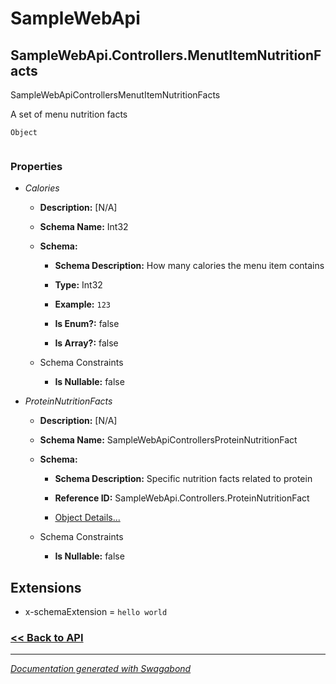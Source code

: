 
# SampleWebApi

## SampleWebApi.Controllers.MenutItemNutritionFacts

SampleWebApiControllersMenutItemNutritionFacts

A set of menu nutrition facts


`Object`

```

```

### Properties


* *Calories*
    * **Description:** [N/A]
    * **Schema Name:** Int32
    * **Schema:** 
        * **Schema Description:** How many calories the menu item contains
 
        * **Type:** Int32
        * **Example:** `123`
        * **Is Enum?:** false
        * **Is Array?:** false
    
    * Schema Constraints
        * **Is Nullable:** false

* *ProteinNutritionFacts*
    * **Description:** [N/A]
    * **Schema Name:** SampleWebApiControllersProteinNutritionFact
    * **Schema:** 
        * **Schema Description:** Specific nutrition facts related to protein
 
        * **Reference ID:** SampleWebApi.Controllers.ProteinNutritionFact
        * [Object Details...](../schema/SampleWebApiControllersProteinNutritionFact.md)
    
    * Schema Constraints
        * **Is Nullable:** false




## Extensions
* x-schemaExtension = `hello world`


### [<< Back to API](../SampleWebApi.Readme.md)

*** 

*[Documentation generated with Swagabond](https://github.com/jordanbleu/swagabond)*

